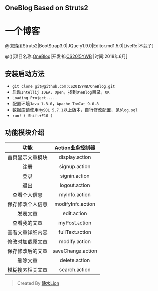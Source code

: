 ## OneBlog Based on Struts2

# 一个博客

@(框架)[Struts2|BootStrap3.0|JQuery1.9.0|Editor.md1.5.0|LiveRe|不蒜子]

@()[项目名称:[OneBlog](https://github.com/CS2015YWB/OneBlog)|开发者:[CS2015YWB](https://github.com/CS2015YWB) |时间:2018年6月]

## 安装启动方法
- `git clone git@github.com:CS2015YWB/OneBlog.git`
- 启动`Intellij IDEA`，`Open`，找到`OneBlog`目录，`OK`
- `Loading Project.....`
- 配置环境`Java 1.8.0`，`Apache TomCat 9.0.8`
- 数据库请使用`MySQL 5.7.1`以上版本，自行修改配置，见`blog.sql`
- `run! ( Shift+F10 )`

## 功能模块介绍
|  功能  |   Action业务控制器      |
|:-----:|:---------------------:|
| 首页显示文章模块|display.action|
| 注册|signup.action|
| 登录| signin.action|
| 退出|logout.action|
| 查看个人信息|myInfo.action|
| 保存修改个人信息| modifyInfo.action|
| 发表文章| edit.action|
|查看我的文章|myPost.action|
| 查看文章详细内容|fullText.action|
|修改时加载原文章|modify.action|
|保存修改后的文章|saveChange.action|
|删除文章|delete.action|
|模糊搜索相关文章|search.action|

 > Created By  [静水Lion](http://csyanwb.cn)

